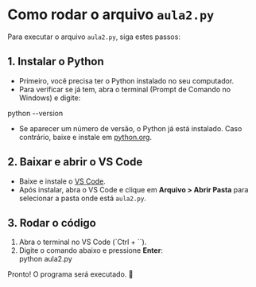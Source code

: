 # Como rodar o arquivo `aula2.py`

Para executar o arquivo `aula2.py`, siga estes passos:

## 1. Instalar o Python  
- Primeiro, você precisa ter o Python instalado no seu computador.  
- Para verificar se já tem, abra o terminal (Prompt de Comando no Windows) e digite:  

python --version

- Se aparecer um número de versão, o Python já está instalado. Caso contrário, baixe e instale em [python.org](https://www.python.org/).  

## 2. Baixar e abrir o VS Code  
- Baixe e instale o [VS Code](https://code.visualstudio.com/).  
- Após instalar, abra o VS Code e clique em **Arquivo > Abrir Pasta** para selecionar a pasta onde está `aula2.py`.  

## 3. Rodar o código  
1. Abra o terminal no VS Code (`Ctrl + \``).  
2. Digite o comando abaixo e pressione **Enter**:  
python aula2.py


Pronto! O programa será executado. 🚀
